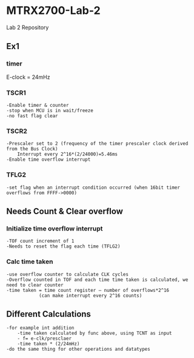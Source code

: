 # MTRX2700-Lab-2
Lab 2 Repository

## Ex1

### timer
E-clock = 24mHz

### TSCR1
	-Enable timer & counter
	-stop when MCU is in wait/freeze
	-no fast flag clear
### TSCR2
	-Prescaler set to 2 (frequency of the timer prescaler clock derived from the Bus Clock)
		Interrupt every 2^16*(2/24000)=5.46ms
	-Enable time overflow interrupt
### TFLG2
	-set flag when an interrupt condition occurred (when 16bit timer overflows from FFFF->0000)

## Needs Count & Clear overflow

### Initialize time overflow interrupt
	-TOF count increment of 1
	-Needs to reset the flag each time (TFLG2)

### Calc time taken
	-use overflow counter to calculate CLK cycles
	-Overflow counted in TOF and each time time taken is calculated, we need to clear counter
	-time taken = time count register – number of overflows*2^16
				(can make interrupt every 2^16 counts)
## Different Calculations
	-for example int addition
		-time taken calculated by func above, using TCNT as input 
		- f= e-clk/presclaer
		-time taken * (2/24mHz)
	-do the same thing for other operations and datatypes
